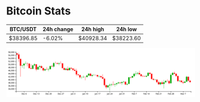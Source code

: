# Bitcoin Stats

BTC/USDT|24h change|24h high|24h low|
|---|---|---|---|
|$38396.85|-6.02%|$40928.34|$38223.60|

<img src="./chart.svg">
